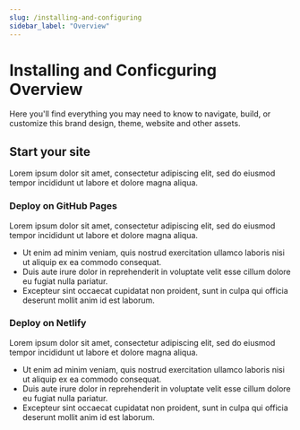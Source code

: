 ```yaml
---
slug: /installing-and-configuring
sidebar_label: "Overview"
---
```


# Installing and Conficguring Overview

Here you'll find everything you may need to know to navigate, build, or customize this brand design, theme, website and other assets.

## Start your site

Lorem ipsum dolor sit amet, consectetur adipiscing elit, sed do eiusmod tempor incididunt ut labore et dolore magna aliqua.
<!-- Run the development server: -->

<!-- ```bash
cd my-website
npm run start
``` -->

### Deploy on GitHub Pages

Lorem ipsum dolor sit amet, consectetur adipiscing elit, sed do eiusmod tempor incididunt ut labore et dolore magna aliqua. 

- Ut enim ad minim veniam, quis nostrud exercitation ullamco laboris nisi ut aliquip ex ea commodo consequat. 
- Duis aute irure dolor in reprehenderit in voluptate velit esse cillum dolore eu fugiat nulla pariatur. 
- Excepteur sint occaecat cupidatat non proident, sunt in culpa qui officia deserunt mollit anim id est laborum.

### Deploy on Netlify

Lorem ipsum dolor sit amet, consectetur adipiscing elit, sed do eiusmod tempor incididunt ut labore et dolore magna aliqua. 

- Ut enim ad minim veniam, quis nostrud exercitation ullamco laboris nisi ut aliquip ex ea commodo consequat. 
- Duis aute irure dolor in reprehenderit in voluptate velit esse cillum dolore eu fugiat nulla pariatur. 
- Excepteur sint occaecat cupidatat non proident, sunt in culpa qui officia deserunt mollit anim id est laborum.

<!-- The `cd` command changes the directory you're working with. In order to work with your newly created Docusaurus site, you'll need to navigate the terminal there. -->

<!-- The `npm run start` command builds your website locally and serves it through a development server, ready for you to view at http://localhost:3000/. -->

<!-- Open `docs/intro.md` (this page) and edit some lines: the site **reloads automatically** and displays your changes. -->
